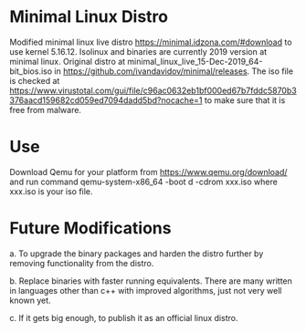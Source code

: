 # Minimal Linux Distro

Modified minimal linux live distro https://minimal.idzona.com/#download to use kernel 5.16.12. Isolinux and binaries are currently 2019 version at minimal linux. Original distro at minimal_linux_live_15-Dec-2019_64-bit_bios.iso in https://github.com/ivandavidov/minimal/releases. The iso file is checked at https://www.virustotal.com/gui/file/c96ac0632eb1bf000ed67b7fddc5870b3376aacd159682cd059ed7094dadd5bd?nocache=1 to make sure that it is free from malware.

# Use

Download Qemu for your platform from https://www.qemu.org/download/ and run command qemu-system-x86_64 -boot d -cdrom xxx.iso where xxx.iso is your iso file.

# Future Modifications

a. To upgrade the binary packages and harden the distro further by removing functionality from the distro.

b. Replace binaries with faster running equivalents. There are many written in languages other than c++ with improved algorithms, just not very well known yet. 

c. If it gets big enough, to publish it as an official linux distro.
